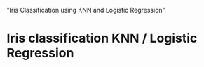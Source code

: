 "Iris Classification using KNN and Logistic Regression" 
# Iris classification KNN / Logistic Regression
